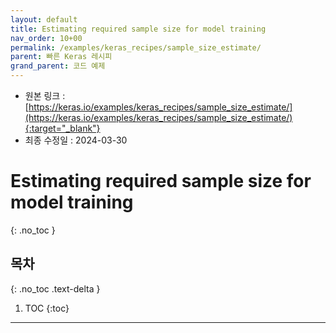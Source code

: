 ```yaml
---
layout: default
title: Estimating required sample size for model training
nav_order: 10+00
permalink: /examples/keras_recipes/sample_size_estimate/
parent: 빠른 Keras 레시피
grand_parent: 코드 예제
---
```


* 원본 링크 : [https://keras.io/examples/keras_recipes/sample_size_estimate/](https://keras.io/examples/keras_recipes/sample_size_estimate/){:target="_blank"}
* 최종 수정일 : 2024-03-30

# Estimating required sample size for model training
{: .no_toc }

## 목차
{: .no_toc .text-delta }

1. TOC
{:toc}

---
